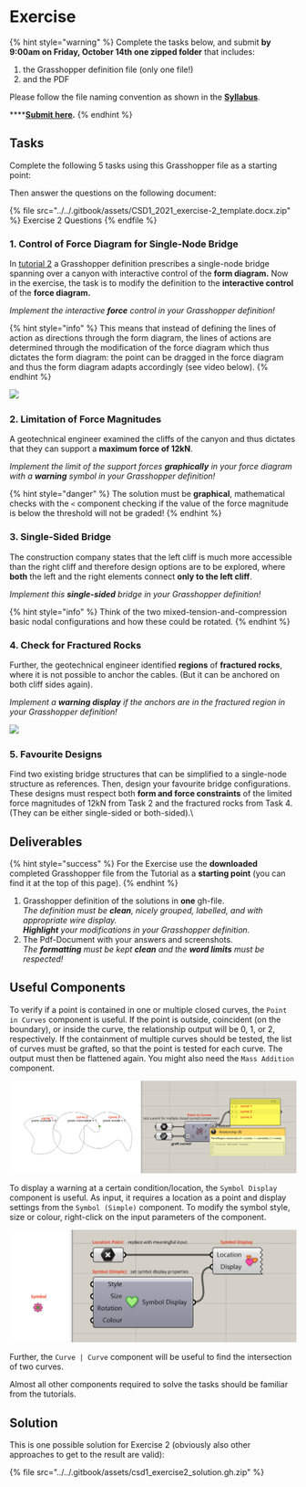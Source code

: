 # Exercise

{% hint style="warning" %}
Complete the tasks below, and submit **by 9:00am on Friday, October 14th one zipped folder** that includes:

1. the Grasshopper definition file (only one file!)
2. and the PDF

Please follow the file naming convention as shown in the [**Syllabus**](../../syllabus.md#submissions).

****[**Submit here**](https://polybox.ethz.ch/index.php/s/BA60XLsuQJdpWuj)**.**
{% endhint %}

## Tasks

Complete the following 5 tasks using this Grasshopper file as a starting point:

Then answer the questions on the following document:

{% file src="../../.gitbook/assets/CSD1_2021_exercise-2_template.docx.zip" %}
Exercise 2 Questions
{% endfile %}

### 1. Control of Force Diagram for Single-Node Bridge

In [tutorial 2](tutorial-2.md) a Grasshopper definition prescribes a single-node bridge spanning over a canyon with interactive control of the **form diagram.** Now in the exercise, the task is to modify the definition to the **interactive control** of the **force diagram.**

_Implement the interactive **force** control in your Grasshopper definition!_

{% hint style="info" %}
This means that instead of defining the lines of action as directions through the form diagram, the lines of actions are determined through the modification of the force diagram which thus dictates the form diagram: the point can be dragged in the force diagram and thus the form diagram adapts accordingly (see video below).
{% endhint %}

![](../../.gitbook/assets/aim\_exercise\_1\_fast4.gif)

### 2. Limitation of Force Magnitudes

A geotechnical engineer examined the cliffs of the canyon and thus dictates that they can support a **maximum force of 12kN**.

_Implement the limit of the support forces **graphically** in your force diagram with a **warning** symbol in your Grasshopper definition!_

{% hint style="danger" %}
The solution must be **graphical**, mathematical checks with the `<` component checking if the value of the force magnitude is below the threshold will not be graded!
{% endhint %}

### 3. Single-Sided Bridge

The construction company states that the left cliff is much more accessible than the right cliff and therefore design options are to be explored, where **both** the left and the right elements connect **only to the left cliff**.‌

_Implement this **single-sided** bridge in your Grasshopper definition!_

{% hint style="info" %}
Think of the two mixed-tension-and-compression basic nodal configurations and how these could be rotated.
{% endhint %}

### 4. Check for Fractured Rocks

Further, the geotechnical engineer identified **regions** of **fractured rocks**, where it is not possible to anchor the cables. (But it can be anchored on both cliff sides again).

_Implement a **warning display** if the anchors are in the fractured region in your Grasshopper definition!_

![](../../.gitbook/assets/aim\_exercise\_2\_fast4.gif)

### 5. Favourite Designs

Find two existing bridge structures that can be simplified to a single-node structure as references. Then, design your favourite bridge configurations. These designs must respect both **form and force constraints** of the limited force magnitudes of 12kN from Task 2 and the fractured rocks from Task 4. (They can be either single-sided or both-sided).\\

## Deliverables

{% hint style="success" %}
For the Exercise use the **downloaded** completed Grasshopper file from the Tutorial as a **starting point** (you can find it at the top of this page).
{% endhint %}

1. Grasshopper definition of the solutions in **one** gh-file.\
   _The definition must be **clean**, nicely grouped, labelled, and with appropriate wire display._\
   _**Highlight** your modifications in your Grasshopper definition._
2. The Pdf-Document with your answers and screenshots.\
   _The **formatting** must be kept **clean** and the **word limits** must be respected!_

## Useful Components

To verify if a point is contained in one or multiple closed curves, the `Point in Curves` component is useful. If the point is outside, coincident (on the boundary), or inside the curve, the relationship output will be 0, 1, or 2, respectively. If the containment of multiple curves should be tested, the list of curves must be grafted, so that the point is tested for each curve. The output must then be flattened again. You might also need the `Mass Addition` component.

![](<../../.gitbook/assets/image (48).png>)

To display a warning at a certain condition/location, the `Symbol Display` component is useful. As input, it requires a location as a point and display settings from the `Symbol (Simple)` component. To modify the symbol style, size or colour, right-click on the input parameters of the component.

![](<../../.gitbook/assets/image (169).png>)

Further, the `Curve | Curve` component will be useful to find the intersection of two curves.

Almost all other components required to solve the tasks should be familiar from the tutorials.

## Solution

This is one possible solution for Exercise 2 (obviously also other approaches to get to the result are valid):

{% file src="../../.gitbook/assets/csd1_exercise2_solution.gh.zip" %}
